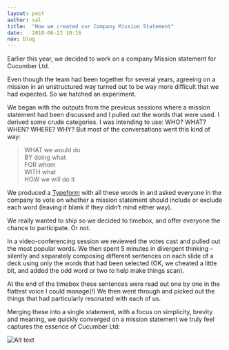 ```yaml
---
layout: post
author: sal
title:  "How we created our Company Mission Statement"
date:   2018-06-22 10:16
nav: blog
---
```


Earlier this year, we decided to work on a company Mission statement for Cucumber Ltd.

Even though the team had been together for several years, agreeing on a mission in an unstructured way turned out to be way more difficult that we had expected. So we hatched an experiment.

We began with the outputs from the previous sessions where a mission statement had been discussed and I pulled out the words that were used.  I derived some crude categories. I was intending to use: WHO? WHAT? WHEN? WHERE? WHY? But most of the conversations went this kind of way:  

> WHAT we would do  
> BY doing what  
> FOR whom  
> WITH what  
> HOW we will do it  

We produced a [Typeform](https://www.typeform.com/) with all these words in and asked everyone in the company to vote on whether a mission statement should include or exclude each word (leaving it blank if they didn’t mind either way).

We really wanted to ship so we decided to timebox, and offer everyone the chance to participate. Or not.

In a video-conferencing session we reviewed the votes cast and pulled out the most popular words. We then spent 5 minutes in divergent thinking – silently and separately composing different sentences on each slide of a deck using only the words that had been selected (OK, we cheated a little bit, and added the odd word or two to help make things scan).

At the end of the timebox these sentences were read out one by one in the flattest voice I could manage(!) We then went through and picked out the things that had particularly resonated with each of us.

Merging these into a single statement, with a focus on simplicity, brevity and meaning, we quickly converged on a mission statement we truly feel captures the essence of Cucumber Ltd:

![Alt text](/images/blog/MissionStatement.jpg "Optional title")
